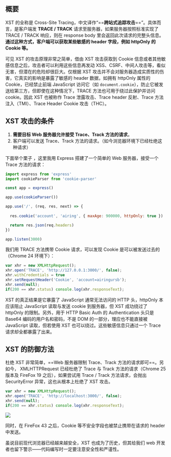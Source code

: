 ## 概要

XST 的全称是 Cross-Site Tracing，中文译作“==**跨站式追踪攻击**==”。具体而言，是客户端发 **TRACE / TRACK** 请求至服务器，如果服务器按照标准实现了 TRACE / TRACK 响应，则在 response body 里会返回此次请求的完整头信息。**通过这种方式，客户端可以获取某些敏感的 header 字段，例如 httpOnly 的 Cookie 等。**

可见 XST 的攻击原理非常之简单，借由 XST 攻击获取到 Cookie 信息或者其他敏感信息之后，攻击者可以利用这些信息再发动 XSS、CSRF、中间人攻击等，看似无害，但潜在的危险却很巨大。仅根据 XST 攻击并不会对服务器造成实质性的伤害，它真实的影响是暴露了敏感的 header 数据，如拥有 httpOnly 属性的 Cookie，已经禁止前端 JavaScript 访问它（如 `document.cookie`），防止它被发送给第三方，但即使在这种情况下，TRACE 方法也可用于绕过此保护并访问 cookie。因此 XST 也被称作 Trace 泄露攻击、Trace header 反射、Trace 方法注入（TMI）、Trace Header Cookie 攻击（THC）。

## XST 攻击的条件

1.  **需要目标 Web 服务器允许接受 Trace、Track 方法的请求**。
2.  客户端可以发送 Trace、Track 方法的请求。（如今浏览器环境下已经杜绝这种请求）

下面举个栗子 ，这里我用 Express 搭建了一个简单的 Web 服务器，接受一个 Trace 方法的请求：

```js
import express from 'express'
import cookieParser from 'cookie-parser'

const app = express()

app.use(cookieParser())

app.use('/', (req, res, next) => {
  
  res.cookie('account', 'airing', { maxAge: 900000, httpOnly: true })

  return res.json(req.headers)
})

app.listen(3000)
```

我们用 TRACE 方法携带 Cookie 请求，可以发现 Cookie 是可以被发送过去的（Chrome 24 环境下）：

```js
var xhr = new XMLHttpRequest();
xhr.open('TRACE', 'http://127.0.0.1:3000/', false);
xhr.withCredentials = true
xhr.setRequestHeader('Cookie', 'account=airingursb');
xhr.send(null);
if(200 == xhr.status) console.log(xhr.responseText);
```

XST 的真正结果是它暴露了 JavaScript 通常无法访问的 HTTP 头，httpOnly 本应该阻止 JavaScript 读取与发送 cookie 到服务器，但 XST 成功绕过了 httpOnly 的限制。另外，用于 HTTP Basic Auth 的 Authentication 头只是 Base64 编码的用户名和密码，不是 DOM 的一部分，理应也不能直接被 JavaScript 读取，但若使用 XST 也可以绕过。这些敏感信息只通过一个 Trace 请求却全都暴露了出来。

## **XST 的防御方法**

杜绝 XST 非常简单，==Web 服务器限制 Trace、Track 方法的请求即可==。另如今， XMLHTTPRequest 已经杜绝了 Trace 与 Track 方法的请求（Chrome 25 版本及 FireFox 19 之后），如果尝试用 Trace / Track 方法请求，会抛出 SecurityError 异常，这也从根本上杜绝了 XST 攻击。

```js
var xhr = new XMLHttpRequest();
xhr.open('TRACE', 'http://localhost:3000/', false);
xhr.send(null);
if(200 == xhr.status) console.log(xhr.responseText);
```

![](https://pic1.zhimg.com/80/v2-85c6d8a5589c24fc43611054ec2774f8_1440w.png)

同时，在 FireFox 43 之后，Cookie 等不安全字段也被禁止携带在请求的 header 中发送。

虽说目前现代浏览器已经越来越安全，XST 也成为了历史，但其给我们 web 开发者也留下警示——代码编写时一定要注意安全性和严谨性。